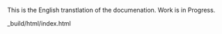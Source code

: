 This is the English transtlation of the documenation.
Work is in Progress.

_build/html/index.html

